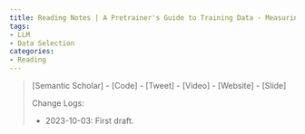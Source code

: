 ```yaml
---
title: Reading Notes | A Pretrainer's Guide to Training Data - Measuring the Effects of Data Age, Domain Coverage, Quality, & Toxicity
tags:
- LLM
- Data Selection
categories:
- Reading
---
```


> [Semantic Scholar] - [Code] - [Tweet] - [Video] - [Website] - [Slide] 
>
> Change Logs:
>
> - 2023-10-03: First draft. 